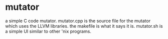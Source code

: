 # mutator

a simple C code mutator. mutator.cpp is the source file for the mutator which uses the LLVM libraries. the makefile is what it says it is.
mutator.sh is a simple UI similar to other 'nix programs.

